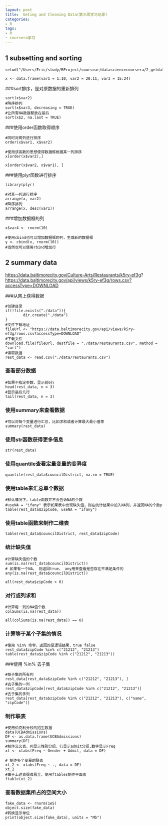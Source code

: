 ```yaml
---
layout: post
title:  Geting and Cleaning Data(第三周学习记录)
categories:
- R
tags:
- R
- coursera学习
---
```


## 1 subsetting and sorting

```{r}
setwd("/Users/Eric/study/RProject/coursear/datasciencecoursera/2_getdata/week3")

x <- data.frame(var1 = 1:10, var2 = 20:11, var3 = 15:24)
```

###sort排序，是对原数据的重新排列

```{r}
sort(x$var2)
#降序排列
sort(x$var3, decreasing = TRUE)
#让所有NA数据都放在最后
sort(x$2, na.last = TRUE)
```


###使用order函数取得顺序
```{r}
#同时对两列进行排序
order(x$var1, x$var2)

#使用该函数的思想使得数据框根据某一列排序
x[order(x$var2),]

x[order(x$var2, x$var1), ]
```


###使用plyr函数进行排序
```{r}
library(plyr)

#对某一列进行排序
arrange(x, var2)
#降序排列
arrange(x, desc(var1))

```

###增加数据框的列
```{r}
x$var4 <- rnorm(10)

#使用cbind也可以增加数据框的列，生成新的数据框
y <- cbind(x, rnorm(10))
#当然也可以使用rbind增加行

```

## 2 summary data

https://data.baltimorecity.gov/Culture-Arts/Restaurants/k5ry-ef3g?
https://data.baltimorecity.gov/api/views/k5ry-ef3g/rows.csv?accessType=DOWNLOAD

###从网上获得数据
```{r}
#创建目录
if(!file.exists("./data")){
        dir.create("./data")
}
#文件下载地址
fileUrl <- "https://data.baltimorecity.gov/api/views/k5ry-ef3g/rows.csv?accessType=DOWNLOAD"
#下载文件
download.file(fileUrl, destfile = "./data/restaurants.csv", method = "curl")
#读取数据
rest_data <- read.csv("./data/restaurants.csv")
```

### 查看部分数据

```{r}
#如果不指定参数，显示前6行
head(rest_data, n = 3)
#显示最后几行
tail(rest_data, n = 3)
```

### 使用summary来查看数据
```{r}
#可以对每个变量进行汇总，比如求和或者计算最大最小值等
summary(rest_data)

```

### 使用str函数获得更多信息
```{r}
str(rest_data)

```
### 使用quantile查看定量变量的变异度

```{r}
quantile(rest_data$councilDistrict, na.rm = TRUE)
```


### 使用table来汇总单个数据
```{r}
#默认情况下，table函数并不会告诉NA的个数
#useNA = "ifany" 表示如果表中出现缺失值，则在统计结果中加入NA列，并返回NA的个数p
table(rest_data$zipCode, useNA = "ifany")
```

### 使用table函数来制作二维表
```{r}
table(rest_data$councilDistrict, rest_data$zipCode)

```

### 统计缺失值
```{r}
#计算缺失值的个数
sum(is.na(rest_data$councilDistrict))
# 如果有一个NA， 则返回true， any用来查看是否存在不满足条件的
any(is.na(rest_data$councilDistrict))

all(rest_data$zipCode > 0)
```

### 对行或列求和

```{r}
#计算每一列的NA值个数
colSums(is.na(rest_data))

all(colSums(is.na(rest_data)) == 0)

```

### 计算等于某个子集的情况
```{r}
#使用 %in% 命令，返回的是逻辑结果，true false
rest_data$zipCode %in% c("21212", "21213")
table(rest_data$zipCode %in% c("21212", "21213"))

```

###使用 %in% 去子集
```{r}
#取子集的所有列
rest_data[rest_data$zipCode %in% c("21212", "21213"), ]
#去子集的一列
rest_data$zipCode[rest_data$zipCode %in% c("21212", "21213")]
#去子集的多列
rest_data[rest_data$zipCode %in% c("21212", "21213"), c("name", "zipCode")]
```


### 制作联表
```{r}
#使用伯克利分校的招生数据
data(UCBAdmissions)
DF <- as.data.frame(UCBAdmissions)
summary(DF)
#制作交叉表，列显示性别分组，行显示admit分组,数字显示Freq
xt <- xtabs(Freq ~ Gender + Admit, data = DF)

# 制作多个变量的联表
xt_2 <- xtabs(Freq ~ ., data = DF)
xt_2
#由于上述表很难看全，使用ftables制作平面表
ftable(xt_2)
```
### 查看数据集所占的空间大小

```{r}
fake_data <- rnorm(1e5)
object.size(fake_data)
#转换显示单位
print(object.size(fake_data), units = "Mb")

```
